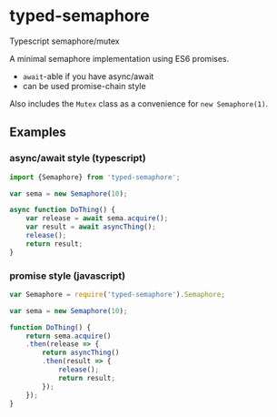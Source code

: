 # typed-semaphore
Typescript semaphore/mutex

A minimal semaphore implementation using ES6 promises.

* `await`-able if you have async/await
* can be used promise-chain style

Also includes the `Mutex` class as a convenience for `new Semaphore(1)`.

## Examples

### async/await style (typescript)

```typescript
import {Semaphore} from 'typed-semaphore';

var sema = new Semaphore(10);

async function DoThing() {
    var release = await sema.acquire();
    var result = await asyncThing();
    release();
    return result;
}
```

### promise style (javascript)

```javascript
var Semaphore = require('typed-semaphore').Semaphore;

var sema = new Semaphore(10);

function DoThing() {
    return sema.acquire()
    .then(release => {
        return asyncThing()
        .then(result => {
            release();
            return result;
        });
    });
}
```